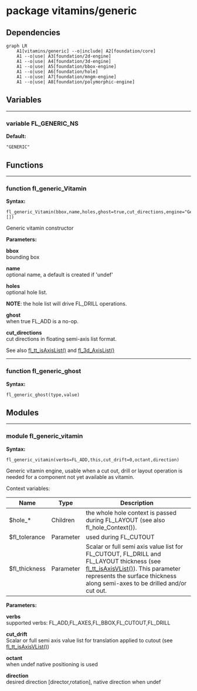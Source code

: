# package vitamins/generic

## Dependencies

```mermaid
graph LR
    A1[vitamins/generic] --o|include| A2[foundation/core]
    A1 --o|use| A3[foundation/2d-engine]
    A1 --o|use| A4[foundation/3d-engine]
    A1 --o|use| A5[foundation/bbox-engine]
    A1 --o|use| A6[foundation/hole]
    A1 --o|use| A7[foundation/mngm-engine]
    A1 --o|use| A8[foundation/polymorphic-engine]
```

## Variables

---

### variable FL_GENERIC_NS

__Default:__

    "GENERIC"

## Functions

---

### function fl_generic_Vitamin

__Syntax:__

```text
fl_generic_Vitamin(bbox,name,holes,ghost=true,cut_directions,engine="Generic",specs=[])
```

Generic vitamin constructor


__Parameters:__

__bbox__  
bounding box

__name__  
optional name, a default is created if 'undef'

__holes__  
optional hole list.

**NOTE**: the hole list will drive FL_DRILL operations.


__ghost__  
when true FL_ADD is a no-op.

__cut_directions__  
cut directions in floating semi-axis list format.

See also [fl_tt_isAxisList()](../foundation/traits-engine.md#function-fl_tt_isaxislist) and [fl_3d_AxisList()](../foundation/3d-engine.md#function-fl_3d_axislist)



---

### function fl_generic_ghost

__Syntax:__

```text
fl_generic_ghost(type,value)
```

## Modules

---

### module fl_generic_vitamin

__Syntax:__

    fl_generic_vitamin(verbs=FL_ADD,this,cut_drift=0,octant,direction)

Generic vitamin engine, usable when a cut out, drill or layout operation is
needed for a component not yet available as vitamin.

Context variables:

| Name           | Type      | Description |
| -------------- | --------- | ----------- |
| $hole_*        | Children  | the whole hole context is passed during FL_LAYOUT (see also fl_hole_Context()). |
| $fl_tolerance  | Parameter | used during FL_CUTOUT |
| $fl_thickness  | Parameter | Scalar or full semi axis value list for FL_CUTOUT, FL_DRILL and FL_LAYOUT thickness (see [fl_tt_isAxisVList()](../foundation/traits-engine.md#function-fl_tt_isaxisvlist)). This parameter represents the surface thickness along semi-axes to be drilled and/or cut out.  |



__Parameters:__

__verbs__  
supported verbs: FL_ADD,FL_AXES,FL_BBOX,FL_CUTOUT,FL_DRILL

__cut_drift__  
Scalar or full semi axis value list for translation applied to cutout
(see  [fl_tt_isAxisVList()](../foundation/traits-engine.md#function-fl_tt_isaxisvlist))


__octant__  
when undef native positioning is used

__direction__  
desired direction [director,rotation], native direction when undef


